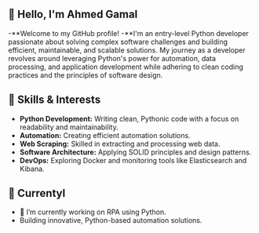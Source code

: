 
## 👋 Hello, I'm Ahmed Gamal

-**Welcome to my GitHub profile!
-**I'm an entry-level Python developer passionate about solving complex software challenges and building efficient, maintainable, and scalable solutions. My journey as a developer revolves around leveraging Python's power for automation, data processing, and application development while adhering to clean coding practices and the principles of software design.


## 🚀 Skills & Interests

- **Python Development:** Writing clean, Pythonic code with a focus on readability and maintainability.
- **Automation:** Creating efficient automation solutions.
- **Web Scraping:** Skilled in extracting and processing web data.
- **Software Architecture:** Applying SOLID principles and design patterns.
- **DevOps:** Exploring Docker and monitoring tools like Elasticsearch and Kibana.

## 🎯 Currentyl 
- 🔭 I’m currently working on RPA using Python.
- Building innovative, Python-based automation solutions.

<!--
**AhmedGamal7/AhmedGamal7** is a ✨ _special_ ✨ repository because its `README.md` (this file) appears on your GitHub profile.

Here are some ideas to get you started:

- 🔭 I’m currently working on ...
- 🌱 I’m currently learning ...
- 👯 I’m looking to collaborate on ...
- 🤔 I’m looking for help with ...
- 💬 Ask me about ...
- 📫 How to reach me: ...
- 😄 Pronouns: ...
- ⚡ Fun fact: ...
-->
